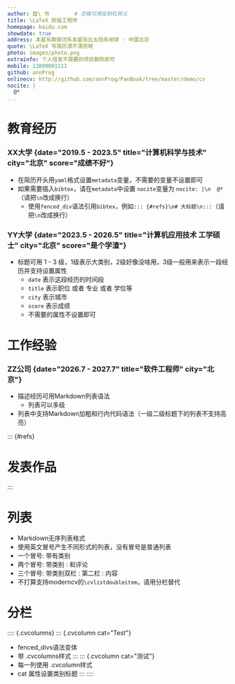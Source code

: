 ```yaml
---
author: 盘\ 书        # 空格可用反斜杠转义
title: \LaTeX 排版工程师
homepage: baidu.com
showdate: true
address: 本星系群银河系本星际云太阳系地球 - 中国北京
quote: \LaTeX 写简历漂不漂亮呀
photo: images/photo.png
extrainfo: 个人信息不需要的项目删除即可
mobile: 13000001111
github: annProg
onlinecv: http://github.com/annProg/PanBook/tree/master/demo/cv
nocite: |
  @*
...
```



# 教育经历

### XX大学 {date="2019.5 - 2023.5" title="计算机科学与技术" city="北京" score="成绩不好"}

- 在简历开头用`yaml`格式设置`metadata`变量，不需要的变量不设置即可
- 如果需要插入`bibtex`，请在`metadata`中设置 `nocite`变量为 `nocite: |\n  @*`（请把`\n`改成换行）
  - 使用`fenced_div`语法引用`bibtex`，例如`::: {#refs}\n# 大标题\n:::`（请把`\n`改成换行）

### YY大学 {date="2023.5 - 2026.5" title="计算机应用技术 工学硕士" city="北京" score="是个学渣"}

- 标题可用 1 - 3 级，1级表示大类别，2级好像没啥用，3级一般用来表示一段经历并支持设置属性
  - `date` 表示这段经历的时间段
  - `title` 表示职位 或者 专业 或者 学位等
  - `city` 表示城市
  - `score` 表示成绩
  - 不需要的属性不设置即可

# 工作经验

### ZZ公司 {date="2026.7 - 2027.7" title="软件工程师" city="北京"}

- 描述经历可用Markdown列表语法
  - 列表可以多级
- 列表中支持Markdown加粗和行内代码语法（一级二级标题下的列表不支持高亮）  

::: {#refs}
# 发表作品
:::

# 列表

- Markdown无序列表格式
- 使用英文冒号产生不同形式的列表，没有冒号是普通列表
- 一个冒号: 带有类别
- 两个冒号: 带类别 : 和评论
- 三个冒号: 带类别双栏 : 第二栏 : 内容
- 不打算支持moderncv的`\cvlistdoubleitem`，请用分栏替代

# 分栏

:::: {.cvcolumns}
::: {.cvcolumn cat="Test"}
- fenced_divs语法变体
- 带 .cvcolumns样式
:::
::: {.cvcolumn cat="测试"}
- 每一列使用 .cvcolumn样式
- cat 属性设置类别标题
:::
::::